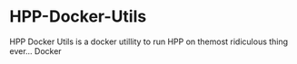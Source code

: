 # HPP-Docker-Utils
HPP Docker Utils is a docker utillity to run HPP on themost ridiculous thing ever... Docker
